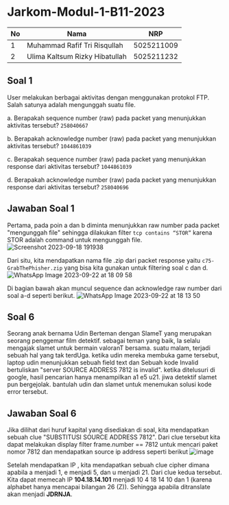 # Jarkom-Modul-1-B11-2023

| No | Nama | NRP |
| -------- | -------- | -------- |
| 1 | Muhammad Rafif Tri Risqullah | 5025211009 |
| 2 | Ulima Kaltsum Rizky Hibatullah | 5025211232 |

## Soal 1
User melakukan berbagai aktivitas dengan menggunakan protokol FTP. Salah satunya adalah mengunggah suatu file.

a. Berapakah sequence number (raw) pada packet yang menunjukkan aktivitas tersebut? `258040667`

b. Berapakah acknowledge number (raw) pada packet yang menunjukkan aktivitas tersebut? `1044861039`

c. Berapakah sequence number (raw) pada packet yang menunjukkan response dari aktivitas tersebut? `1044861039`

d. Berapakah acknowledge number (raw) pada packet yang menunjukkan response dari aktivitas tersebut? `258040696`

## Jawaban Soal 1
Pertama, pada poin a dan b diminta menunjukkan raw number pada packet "mengunggah file" sehingga dilakukan filter `tcp contains “STOR”` karena STOR adalah command untuk mengunggah file. 
![Screenshot 2023-09-18 191938](https://github.com/ulimakrh/Jarkom-Modul-1-B11-2023/assets/114993076/a3137b20-466d-41eb-970d-6861a98f6c34)

Dari situ, kita mendapatkan nama file .zip dari packet response yaitu `c75-GrabThePhisher.zip` yang bisa kita gunakan untuk filtering soal c dan d.
![WhatsApp Image 2023-09-22 at 18 09 58](https://github.com/ulimakrh/Jarkom-Modul-1-B11-2023/assets/114993076/2746a512-4751-4d62-abd2-0909c1f217b3)

Di bagian bawah akan muncul sequence dan acknowledge raw number dari soal a-d seperti berikut.
![WhatsApp Image 2023-09-22 at 18 13 50](https://github.com/ulimakrh/Jarkom-Modul-1-B11-2023/assets/114993076/9ea95dce-23e2-4c35-aa0e-1ac5fd3dc08c)


## Soal 6
Seorang anak bernama Udin Berteman dengan SlameT yang merupakan seorang penggemar film detektif. sebagai teman yang baik, Ia selalu mengajak slamet untuk bermain valoranT bersama. suatu malam, terjadi sebuah hal yang tak terdUga. ketika udin mereka membuka game tersebut, laptop udin menunjukkan sebuah field text dan Sebuah kode Invalid bertuliskan "server SOURCE ADDRESS 7812 is invalid". ketika ditelusuri di google, hasil pencarian hanya menampilkan a1 e5 u21. jiwa detektif slamet pun bergejolak. bantulah udin dan slamet untuk menemukan solusi kode error tersebut.

## Jawaban Soal 6
Jika dilihat dari huruf kapital yang disediakan di soal, kita mendapatkan sebuah clue "SUBSTITUSI SOURCE ADDRESS 7812". Dari clue tersebut kita dapat melakukan display filter frame.number == 7812 untuk mencari paket nomor 7812 dan mendapatkan source ip address seperti berikut
![image](https://github.com/ulimakrh/Jarkom-Modul-1-B11-2023/assets/65074635/d894e1ce-b3d6-48de-9195-8d6b6c068728)

Setelah mendapatkan IP , kita mendapatkan sebuah clue cipher dimana apabila a menjadi 1, e menjadi 5, dan u menjadi 21. Dari clue kedua tersebut. Kita dapat memecah IP **104.18.14.101** menjadi 10 4 18 14 10 dan 1 (karena alphabet hanya mencapai bilangan 26 (Z)). Sehingga apabila ditranslate akan menjadi **JDRNJA**.

